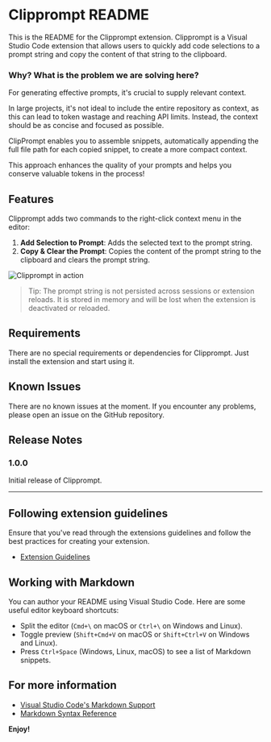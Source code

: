 # Clipprompt README

This is the README for the Clipprompt extension. Clipprompt is a Visual Studio Code extension that allows users to quickly add code selections to a prompt string and copy the content of that string to the clipboard.

### Why? What is the problem we are solving here?
For generating effective prompts, it's crucial to supply relevant context.

In large projects, it's not ideal to include the entire repository as context, as this can lead to token wastage and reaching API limits. Instead, the context should be as concise and focused as possible.

ClipPrompt enables you to assemble snippets, automatically appending the full file path for each copied snippet, to create a more compact context.

This approach enhances the quality of your prompts and helps you conserve valuable tokens in the process!

## Features

Clipprompt adds two commands to the right-click context menu in the editor:

1. **Add Selection to Prompt**: Adds the selected text to the prompt string.
2. **Copy & Clear the Prompt**: Copies the content of the prompt string to the clipboard and clears the prompt string.

![Clipprompt in action](https://github.com/ozgunozerk/clipprompt/blob/main/images/clipprompt-demo.gif)

> Tip: The prompt string is not persisted across sessions or extension reloads. It is stored in memory and will be lost when the extension is deactivated or reloaded.

## Requirements

There are no special requirements or dependencies for Clipprompt. Just install the extension and start using it.

## Known Issues

There are no known issues at the moment. If you encounter any problems, please open an issue on the GitHub repository.

## Release Notes

### 1.0.0

Initial release of Clipprompt.

---

## Following extension guidelines

Ensure that you've read through the extensions guidelines and follow the best practices for creating your extension.

* [Extension Guidelines](https://code.visualstudio.com/api/references/extension-guidelines)

## Working with Markdown

You can author your README using Visual Studio Code. Here are some useful editor keyboard shortcuts:

* Split the editor (`Cmd+\` on macOS or `Ctrl+\` on Windows and Linux).
* Toggle preview (`Shift+Cmd+V` on macOS or `Shift+Ctrl+V` on Windows and Linux).
* Press `Ctrl+Space` (Windows, Linux, macOS) to see a list of Markdown snippets.

## For more information

* [Visual Studio Code's Markdown Support](http://code.visualstudio.com/docs/languages/markdown)
* [Markdown Syntax Reference](https://help.github.com/articles/markdown-basics/)

**Enjoy!**
